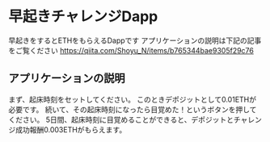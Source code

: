 # 早起きチャレンジDapp
早起きをするとETHをもらえるDappです
アプリケーションの説明は下記の記事をご覧ください
https://qiita.com/Shoyu_N/items/b765344bae9305f29c76

## アプリケーションの説明
まず、起床時刻をセットしてください。
このときデポジットとして0.01ETHが必要です。
続いて、その起床時刻になったら目覚めた！というボタンを押してください。
5日間、起床時刻に目覚めることができると、デポジットとチャレンジ成功報酬0.003ETHがもらえます。
